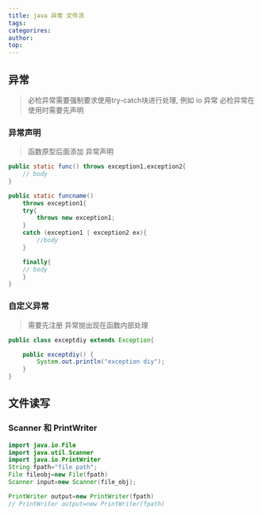 ```yaml
---
title: java 异常 文件流
tags: 
categorires: 
author: 
top: 
---
```


## 异常
> 必检异常需要强制要求使用try-catch块进行处理, 例如 io 异常
> 必检异常在使用时需要先声明

### 异常声明
> 函数原型后面添加 异常声明

```java
public static func() throws exception1,exception2{
	// body
}

public static funcname()
	throws exception1{
	try{
		throws new exception1;
	}
	catch (exception1 | exception2 ex){
		//body
	}

	finally{
	// body
	}
}

```

### 自定义异常
> 需要先注册
> 异常抛出现在函数内部处理

```java
public class exceptdiy extends Exception{

	public exceptdiy() {
		System.out.println("exception diy");
	}
}
```


## 文件读写

### Scanner 和 PrintWriter
```java
import java.io.File
import java.util.Scanner
import java.io.PrintWriter
String fpath="file path";
File fileobj=new File(fpath)
Scanner input=new Scanner(file_obj);

PrintWriter output=new PrintWriter(fpath)
// PrintWriter output=new PrintWriter(fpath)


```